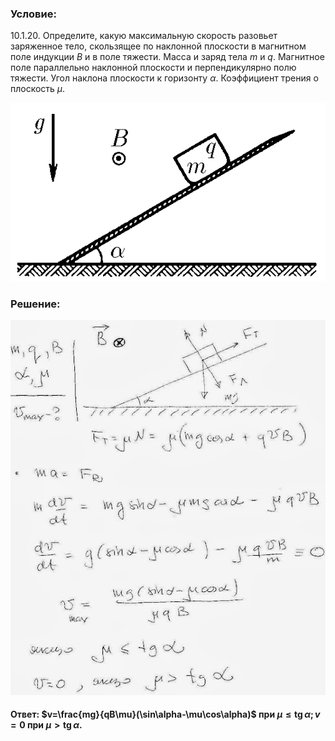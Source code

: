 ###  Условие: 

$10.1.20.$ Определите, какую максимальную скорость разовьет заряженное тело, скользящее по наклонной плоскости в магнитном поле индукции $B$ и в поле тяжести. Масса и заряд тела $m$ и $q$. Магнитное поле параллельно наклонной плоскости и перпендикулярно полю тяжести. Угол наклона плоскости к горизонту $\alpha$. Коэффициент трения о плоскость $\mu$. 

![К задаче $10.1.20$|558x316, 40%](../../img/10.1.20/10.1.20.png)

###  Решение: 

![|538x640, 67%](../../img/10.1.20/01.JPG) 

####  Ответ: $v=\frac{mg}{qB\mu}(\sin\alpha-\mu\cos\alpha)$ при $\mu\leqslant\operatorname{tg}\alpha;v=0$ при $\mu>\operatorname{tg}\alpha.$
